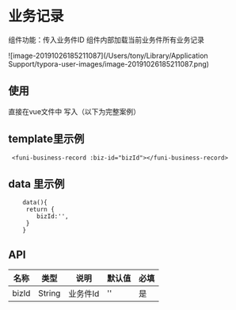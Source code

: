 # 业务记录

组件功能：传入业务件ID 组件内部加载当前业务件所有业务记录

![image-20191026185211087](/Users/tony/Library/Application Support/typora-user-images/image-20191026185211087.png)

## 使用

直接在vue文件中 写入（以下为完整案例）<br/>

## template里示例 

     <funi-business-record :biz-id="bizId"></funi-business-record>

## data 里示例 

        data(){
         return {
            bizId:'',
         }
        }

## API              
<table>
  <thead>
      <tr>
            <th>名称</th> 
            <th>类型</th>
            <th>说明</th>
            <th>默认值</th>
            <th>必填</th>
      </tr>
  </thead>
  <tbody>
      <tr>
          <td>bizId</td>
          <td>String</td>
          <td>业务件Id</td>
          <td>''</td>
          <td>是</td>
       </tr>
     </tbody>
 </table>